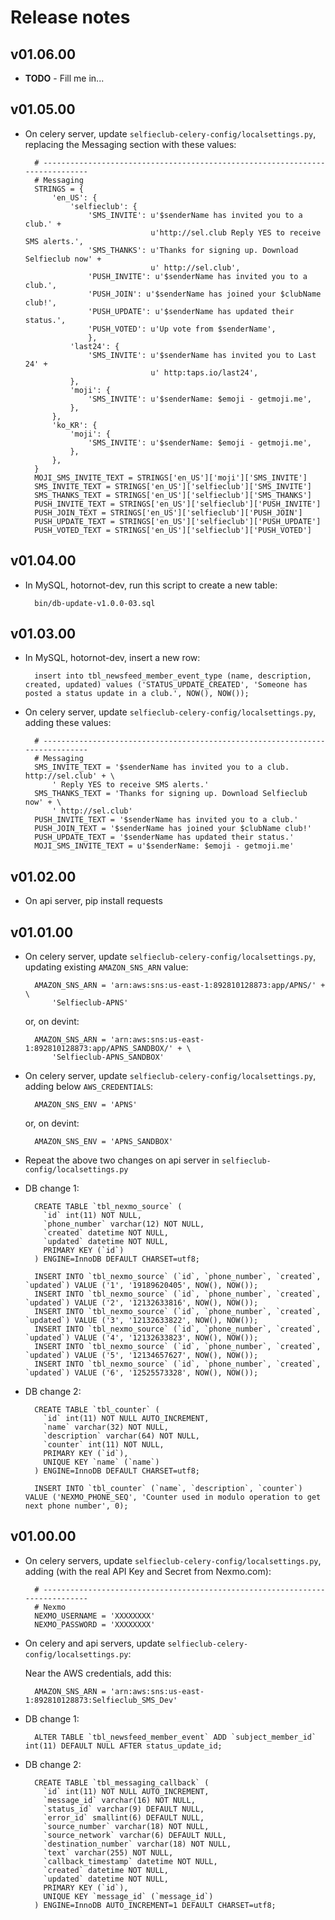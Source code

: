 # Release notes

## v01.06.00

- **TODO** - Fill me in...


## v01.05.00

- On celery server, update `selfieclub-celery-config/localsettings.py`, replacing the Messaging section with these values:

        # -----------------------------------------------------------------------------
        # Messaging
        STRINGS = {
            'en_US': {
                'selfieclub': {
                    'SMS_INVITE': u'$senderName has invited you to a club.' +
                                  u'http://sel.club Reply YES to receive SMS alerts.',
                    'SMS_THANKS': u'Thanks for signing up. Download Selfieclub now' +
                                  u' http://sel.club',
                    'PUSH_INVITE': u'$senderName has invited you to a club.',
                    'PUSH_JOIN': u'$senderName has joined your $clubName club!',
                    'PUSH_UPDATE': u'$senderName has updated their status.',
                    'PUSH_VOTED': u'Up vote from $senderName',
                    },
                'last24': {
                    'SMS_INVITE': u'$senderName has invited you to Last 24' +
                                  u' http:taps.io/last24',
                },
                'moji': {
                    'SMS_INVITE': u'$senderName: $emoji - getmoji.me',
                },
            },
            'ko_KR': {
                'moji': {
                    'SMS_INVITE': u'$senderName: $emoji - getmoji.me',
                },
            },
        }
        MOJI_SMS_INVITE_TEXT = STRINGS['en_US']['moji']['SMS_INVITE']
        SMS_INVITE_TEXT = STRINGS['en_US']['selfieclub']['SMS_INVITE']
        SMS_THANKS_TEXT = STRINGS['en_US']['selfieclub']['SMS_THANKS']
        PUSH_INVITE_TEXT = STRINGS['en_US']['selfieclub']['PUSH_INVITE']
        PUSH_JOIN_TEXT = STRINGS['en_US']['selfieclub']['PUSH_JOIN']
        PUSH_UPDATE_TEXT = STRINGS['en_US']['selfieclub']['PUSH_UPDATE']
        PUSH_VOTED_TEXT = STRINGS['en_US']['selfieclub']['PUSH_VOTED']


## v01.04.00

- In MySQL, hotornot-dev, run this script to create a new table:

        bin/db-update-v1.0.0-03.sql


## v01.03.00

- In MySQL, hotornot-dev, insert a new row:

        insert into tbl_newsfeed_member_event_type (name, description, created, updated) values ('STATUS_UPDATE_CREATED', 'Someone has posted a status update in a club.', NOW(), NOW());

- On celery server, update `selfieclub-celery-config/localsettings.py`, adding these values:

        # -----------------------------------------------------------------------------
        # Messaging
        SMS_INVITE_TEXT = '$senderName has invited you to a club. http://sel.club' + \
            ' Reply YES to receive SMS alerts.'
        SMS_THANKS_TEXT = 'Thanks for signing up. Download Selfieclub now' + \
            ' http://sel.club'
        PUSH_INVITE_TEXT = '$senderName has invited you to a club.'
        PUSH_JOIN_TEXT = '$senderName has joined your $clubName club!'
        PUSH_UPDATE_TEXT = '$senderName has updated their status.'
        MOJI_SMS_INVITE_TEXT = u'$senderName: $emoji - getmoji.me'


## v01.02.00

- On api server, pip install requests


## v01.01.00

- On celery server, update `selfieclub-celery-config/localsettings.py`, updating existing `AMAZON_SNS_ARN` value:

        AMAZON_SNS_ARN = 'arn:aws:sns:us-east-1:892810128873:app/APNS/' + \
            'Selfieclub-APNS'

    or, on devint:

        AMAZON_SNS_ARN = 'arn:aws:sns:us-east-1:892810128873:app/APNS_SANDBOX/' + \
            'Selfieclub-APNS_SANDBOX'

- On celery server, update `selfieclub-celery-config/localsettings.py`, adding below `AWS_CREDENTIALS`:

        AMAZON_SNS_ENV = 'APNS'

    or, on devint:

        AMAZON_SNS_ENV = 'APNS_SANDBOX'

- Repeat the above two changes on api server in `selfieclub-config/localsettings.py`

- DB change 1:

        CREATE TABLE `tbl_nexmo_source` (
          `id` int(11) NOT NULL,
          `phone_number` varchar(12) NOT NULL,
          `created` datetime NOT NULL,
          `updated` datetime NOT NULL,
          PRIMARY KEY (`id`)
        ) ENGINE=InnoDB DEFAULT CHARSET=utf8;
        
        INSERT INTO `tbl_nexmo_source` (`id`, `phone_number`, `created`, `updated`) VALUE ('1', '19189620405', NOW(), NOW());
        INSERT INTO `tbl_nexmo_source` (`id`, `phone_number`, `created`, `updated`) VALUE ('2', '12132633816', NOW(), NOW());
        INSERT INTO `tbl_nexmo_source` (`id`, `phone_number`, `created`, `updated`) VALUE ('3', '12132633822', NOW(), NOW());
        INSERT INTO `tbl_nexmo_source` (`id`, `phone_number`, `created`, `updated`) VALUE ('4', '12132633823', NOW(), NOW());
        INSERT INTO `tbl_nexmo_source` (`id`, `phone_number`, `created`, `updated`) VALUE ('5', '12134657627', NOW(), NOW());
        INSERT INTO `tbl_nexmo_source` (`id`, `phone_number`, `created`, `updated`) VALUE ('6', '12525573328', NOW(), NOW());

- DB change 2:

        CREATE TABLE `tbl_counter` (
          `id` int(11) NOT NULL AUTO_INCREMENT,
          `name` varchar(32) NOT NULL,
          `description` varchar(64) NOT NULL,
          `counter` int(11) NOT NULL,
          PRIMARY KEY (`id`),
          UNIQUE KEY `name` (`name`)
        ) ENGINE=InnoDB DEFAULT CHARSET=utf8;
        
        INSERT INTO `tbl_counter` (`name`, `description`, `counter`) VALUE ('NEXMO_PHONE_SEQ', 'Counter used in modulo operation to get next phone number', 0);


## v01.00.00

- On celery servers, update `selfieclub-celery-config/localsettings.py`, adding (with the real API Key and Secret from Nexmo.com):

        # -----------------------------------------------------------------------------
        # Nexmo
        NEXMO_USERNAME = 'XXXXXXXX'
        NEXMO_PASSWORD = 'XXXXXXXX' 

- On celery and api servers, update `selfieclub-celery-config/localsettings.py`:

    Near the AWS credentials, add this:

        AMAZON_SNS_ARN = 'arn:aws:sns:us-east-1:892810128873:Selfieclub_SMS_Dev'

- DB change 1:

        ALTER TABLE `tbl_newsfeed_member_event` ADD `subject_member_id` int(11) DEFAULT NULL AFTER status_update_id;

- DB change 2:

        CREATE TABLE `tbl_messaging_callback` (
          `id` int(11) NOT NULL AUTO_INCREMENT,
          `message_id` varchar(16) NOT NULL,
          `status_id` varchar(9) DEFAULT NULL,
          `error_id` smallint(6) DEFAULT NULL,
          `source_number` varchar(18) NOT NULL,
          `source_network` varchar(6) DEFAULT NULL,
          `destination_number` varchar(18) NOT NULL,
          `text` varchar(255) NOT NULL,
          `callback_timestamp` datetime NOT NULL,
          `created` datetime NOT NULL,
          `updated` datetime NOT NULL,
          PRIMARY KEY (`id`),
          UNIQUE KEY `message_id` (`message_id`)
        ) ENGINE=InnoDB AUTO_INCREMENT=1 DEFAULT CHARSET=utf8;
